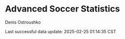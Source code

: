 # Advanced Soccer Statistics
Denis Ostroushko

<!-- gfm -->

Last successful data update: 2025-02-25 01:14:35 CST
